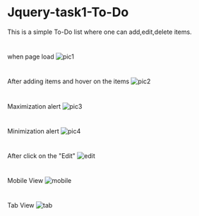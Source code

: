 # Jquery-task1-To-Do
This is a simple To-Do list where one can add,edit,delete items.

#
when page load
![pic1](https://user-images.githubusercontent.com/67412243/91636065-6ce22d00-ea1b-11ea-8896-978c64c1dbdd.png)
#
After adding items and hover on the items
![pic2](https://user-images.githubusercontent.com/67412243/91636093-98fdae00-ea1b-11ea-8277-16bc83891825.png)
#
Maximization alert
![pic3](https://user-images.githubusercontent.com/67412243/91636108-adda4180-ea1b-11ea-83be-86b9530af1e6.png)
#
Minimization alert
![pic4](https://user-images.githubusercontent.com/67412243/91636116-b9c60380-ea1b-11ea-8383-d818cbea62a9.png)
#
After click on the "Edit" 
![edit](https://user-images.githubusercontent.com/67412243/91636138-dbbf8600-ea1b-11ea-8e84-50c59862f8c5.png)
#
Mobile View
![mobile](https://user-images.githubusercontent.com/67412243/91636165-1b866d80-ea1c-11ea-9979-d0c9ebb31b72.png)
#
Tab View
![tab](https://user-images.githubusercontent.com/67412243/91636170-3658e200-ea1c-11ea-9e7b-eec2ebde5177.png)

